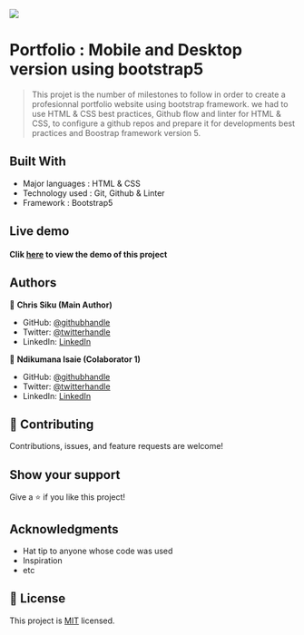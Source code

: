 ![](https://img.shields.io/badge/Microverse-blueviolet)

# Portfolio : Mobile and Desktop version using bootstrap5

> This projet is the number of milestones to follow in order to create a profesionnal portfolio website using bootstrap framework.
> we had to use HTML & CSS best practices, Github flow and linter for HTML & CSS, to configure a github repos and prepare it for developments best practices and Boostrap framework version 5.

## Built With

- Major languages : HTML & CSS
- Technology used : Git, Github & Linter
- Framework : Bootstrap5

## Live demo
 #### Clik [here](https://chrissiku.github.io/Try_bootstrap/) to view the demo of this project

## Authors

👤 **Chris Siku (Main Author)**

- GitHub: [@githubhandle](https://github.com/Chrissiku)
- Twitter: [@twitterhandle](https://twitter.com/christian_siku)
- LinkedIn: [LinkedIn](https://www.linkedin.com/in/chris-siku-4bb53b232/)

👤  **Ndikumana Isaie (Colaborator 1)**

- GitHub: [@githubhandle](https://github.com/ndikumanaisaie)
- Twitter: [@twitterhandle](https://twitter.com/Ndikuma38670724)
- LinkedIn: [LinkedIn](https://www.linkedin.com/in/ndikumana-isaie-21166273/)


## 🤝 Contributing

Contributions, issues, and feature requests are welcome!

## Show your support

Give a ⭐️ if you like this project!

## Acknowledgments

- Hat tip to anyone whose code was used
- Inspiration
- etc

## 📝 License

This project is [MIT](./MIT.md) licensed.
